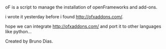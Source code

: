 oF is a script to manage the installation of openFrameworks and add-ons.

i wrote it yesterday before i found http://ofxaddons.com/.

hope we can integrate http://ofxaddons.com/ and port it to other languages like python...

Created by Bruno Dias.